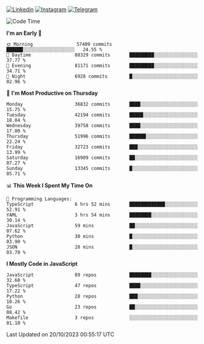 [![Linkedin](https://img.shields.io/badge/-Archie-blue?style=flat-square&labelColor=gray&logo=Linkedin&logoColor=white&link=https://www.linkedin.com/in/archisdi)](https://www.linkedin.com/in/archisdi)
[![Instagram](https://img.shields.io/badge/-@archisdi-orange?style=flat-square&labelColor=gray&logo=Instagram&logoColor=white&link=https://www.instagram.com/archisdi)](https://www.instagram.com/archisdi)
[![Telegram](https://img.shields.io/badge/-aai-informational?style=flat-square&labelColor=gray&logo=telegram&logoColor=white&link=https://t.me/archisdi)](https://t.me/archisdi)

<!--START_SECTION:waka-->
![Code Time](http://img.shields.io/badge/Code%20Time-2%2C426%20hrs%2036%20mins-blue)

**I'm an Early 🐤** 

```text
🌞 Morning                57409 commits       ██████░░░░░░░░░░░░░░░░░░░   24.55 % 
🌆 Daytime                88329 commits       █████████░░░░░░░░░░░░░░░░   37.77 % 
🌃 Evening                81171 commits       █████████░░░░░░░░░░░░░░░░   34.71 % 
🌙 Night                  6928 commits        █░░░░░░░░░░░░░░░░░░░░░░░░   02.96 % 
```
📅 **I'm Most Productive on Thursday** 

```text
Monday                   36832 commits       ████░░░░░░░░░░░░░░░░░░░░░   15.75 % 
Tuesday                  42194 commits       █████░░░░░░░░░░░░░░░░░░░░   18.04 % 
Wednesday                39758 commits       ████░░░░░░░░░░░░░░░░░░░░░   17.00 % 
Thursday                 51996 commits       ██████░░░░░░░░░░░░░░░░░░░   22.24 % 
Friday                   32723 commits       ███░░░░░░░░░░░░░░░░░░░░░░   13.99 % 
Saturday                 16989 commits       ██░░░░░░░░░░░░░░░░░░░░░░░   07.27 % 
Sunday                   13345 commits       █░░░░░░░░░░░░░░░░░░░░░░░░   05.71 % 
```


📊 **This Week I Spent My Time On** 

```text
💬 Programming Languages: 
TypeScript               6 hrs 52 mins       █████████████░░░░░░░░░░░░   52.91 % 
YAML                     3 hrs 54 mins       ████████░░░░░░░░░░░░░░░░░   30.14 % 
JavaScript               59 mins             ██░░░░░░░░░░░░░░░░░░░░░░░   07.62 % 
Python                   30 mins             █░░░░░░░░░░░░░░░░░░░░░░░░   03.90 % 
JSON                     28 mins             █░░░░░░░░░░░░░░░░░░░░░░░░   03.70 % 
```

**I Mostly Code in JavaScript** 

```text
JavaScript               89 repos            ████████░░░░░░░░░░░░░░░░░   32.60 % 
TypeScript               47 repos            ████░░░░░░░░░░░░░░░░░░░░░   17.22 % 
Python                   28 repos            ███░░░░░░░░░░░░░░░░░░░░░░   10.26 % 
Go                       23 repos            ██░░░░░░░░░░░░░░░░░░░░░░░   08.42 % 
Makefile                 3 repos             ░░░░░░░░░░░░░░░░░░░░░░░░░   01.10 % 
```




 Last Updated on 20/10/2023 00:55:17 UTC
<!--END_SECTION:waka-->